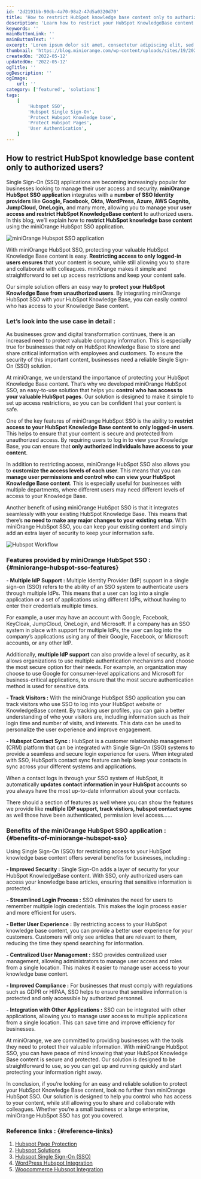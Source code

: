 ```yaml
---
id: '2d2191bb-90db-4a70-98a2-47d5a0320d70'
title: 'How to restrict HubSpot knowledge base content only to authorized users?'
description: 'Learn how to restrict your HubSpot KnowledgeBase content to only authorized users with our comprehensive guide. Ensure confidential information is secure and accessible only to authorized personnel.'
keywords: ''
mainButtonLink: ''
mainButtonText: ''
excerpt: 'Lorem ipsum dolor sit amet, consectetur adipiscing elit, sed do eiusmod tempor incididunt ut labore et dolore magna aliqua. Praesent elementum facilisis leo vel fringilla est ullamcorper eget. At imperdiet dui accumsan sit amet nulla facilities morbi tempus.'
thumbnail: 'https://blog.miniorange.com/wp-content/uploads/sites/19/2023/02/supported-multiple-apps.webp'
createdOn: '2022-05-12'
updatedOn: '2022-05-12'
ogTitle: ''
ogDescription: ''
ogImage:
    url: ''
category: ['featured', 'solutions']
tags:
    [
        'Hubspot SSO',
        'Hubspot Single Sign-On',
        'Protect Hubspot Knowledge base',
        'Protect Hubspot Pages',
        'User Authentication',
    ]
---
```


## How to restrict HubSpot knowledge base content only to authorized users?

Single Sign-On (SSO) applications are becoming increasingly popular for businesses looking to manage their user access and security. **miniOrange HubSpot SSO application** integrates with a **number of SSO Identity providers** like **Google, Facebook, Okta, WordPress, Azure, AWS Cognito, JumpCloud, OneLogin,** and many more, allowing you to manage your **user access and restrict HubSpot KnowledgeBase content** to authorized users. In this blog, we’ll explain how to **restrict HubSpot knowledge base content** using the miniOrange HubSpot SSO application.

![miniOrange Hubspot SSO application](https://blog.miniorange.com/wp-content/uploads/sites/19/2023/02/supported-multiple-apps.webp)

With miniOrange HubSpot SSO, protecting your valuable HubSpot Knowledge Base content is easy. **Restricting access to only logged-in users ensures** that your content is secure, while still allowing you to share and collaborate with colleagues. miniOrange makes it simple and straightforward to set up access restrictions and keep your content safe.

Our simple solution offers an easy way to **protect your HubSpot Knowledge Base from unauthorized users**. By integrating miniOrange HubSpot SSO with your HubSpot Knowledge Base, you can easily control who has access to your Knowledge Base content.

### Let’s look into the use case in detail :

As businesses grow and digital transformation continues, there is an increased need to protect valuable company information. This is especially true for businesses that rely on HubSpot Knowledge Base to store and share critical information with employees and customers. To ensure the security of this important content, businesses need a reliable Single Sign-On (SSO) solution.

At miniOrange, we understand the importance of protecting your HubSpot Knowledge Base content. That’s why we developed miniOrange HubSpot SSO, an easy-to-use solution that helps you **control who has access to your valuable HubSpot pages**. Our solution is designed to make it simple to set up access restrictions, so you can be confident that your content is safe.

One of the key features of miniOrange HubSpot SSO is the ability to **restrict access to your HubSpot Knowledge Base content to only logged-in users**. This helps to ensure that your content is secure and protected from unauthorized access. By requiring users to log in to view your Knowledge Base, you can ensure that **only authorized individuals have access to your content**.

In addition to restricting access, miniOrange HubSpot SSO also allows you to **customize the access levels of each user**. This means that you can **manage user permissions and control who can view your HubSpot Knowledge Base content**. This is especially useful for businesses with multiple departments, where different users may need different levels of access to your Knowledge Base.

Another benefit of using miniOrange HubSpot SSO is that it integrates seamlessly with your existing HubSpot Knowledge Base. This means that there’s **no need to make any major changes to your existing setup**. With miniOrange HubSpot SSO, you can keep your existing content and simply add an extra layer of security to keep your information safe.

![Hubspot Workflow](https://blog.miniorange.com/wp-content/uploads/sites/19/2023/02/hubspot-workflow-gif-blog.gif)

### Features provided by miniOrange HubSpot SSO : {#miniorange-hubspot-sso-features}

**- Multiple IdP Support :** Multiple Identity Provider (IdP) support in a single sign-on (SSO) refers to the ability of an SSO system to authenticate users through multiple IdPs. This means that a user can log into a single application or a set of applications using different IdPs, without having to enter their credentials multiple times.

For example, a user may have an account with Google, Facebook, KeyCloak, JumpCloud, OneLogin, and Microsoft. If a company has an SSO system in place with support for multiple IdPs, the user can log into the company’s applications using any of their Google, Facebook, or Microsoft accounts, or any other IdP.

Additionally, **multiple IdP support** can also provide a level of security, as it allows organizations to use multiple authentication mechanisms and choose the most secure option for their needs. For example, an organization may choose to use Google for consumer-level applications and Microsoft for business-critical applications, to ensure that the most secure authentication method is used for sensitive data.

**- Track Visitors :** With the miniOrange HubSpot SSO application you can track visitors who use SSO to log into your HubSpot website or KnowledgeBase content. By tracking user profiles, you can gain a better understanding of who your visitors are, including information such as their login time and number of visits, and interests. This data can be used to personalize the user experience and improve engagement.

**- Hubspot Contact Sync :** HubSpot is a customer relationship management (CRM) platform that can be integrated with Single Sign-On (SSO) systems to provide a seamless and secure login experience for users. When integrated with SSO, HubSpot’s contact sync feature can help keep your contacts in sync across your different systems and applications.

When a contact logs in through your SSO system of HubSpot, it automatically **updates contact information in your HubSpot** accounts so you always have the most up-to-date information about your contacts.

There should a section of features as well where you can show the features we provide like **multiple IDP support, track vistiors, hubspot contact sync** as well those have been authenticated, permission level access……

### Benefits of the miniOrange HubSpot SSO application : {#benefits-of-miniorange-hubspot-sso}

Using Single Sign-On (SSO) for restricting access to your HubSpot knowledge base content offers several benefits for businesses, including :

**- Improved Security :** Single Sign-On adds a layer of security for your HubSpot KnowledgeBase content. With SSO, only authorized users can access your knowledge base articles, ensuring that sensitive information is protected.

**- Streamlined Login Process :** SSO eliminates the need for users to remember multiple login credentials. This makes the login process easier and more efficient for users.

**- Better User Experience :** By restricting access to your HubSpot knowledge base content, you can provide a better user experience for your customers. Customers will only see articles that are relevant to them, reducing the time they spend searching for information.

**- Centralized User Management :** SSO provides centralized user management, allowing administrators to manage user access and roles from a single location. This makes it easier to manage user access to your knowledge base content.

**- Improved Compliance :** For businesses that must comply with regulations such as GDPR or HIPAA, SSO helps to ensure that sensitive information is protected and only accessible by authorized personnel.

**- Integration with Other Applications :** SSO can be integrated with other applications, allowing you to manage user access to multiple applications from a single location. This can save time and improve efficiency for businesses.

At miniOrange, we are committed to providing businesses with the tools they need to protect their valuable information. With miniOrange HubSpot SSO, you can have peace of mind knowing that your HubSpot Knowledge Base content is secure and protected. Our solution is designed to be straightforward to use, so you can get up and running quickly and start protecting your information right away.

In conclusion, if you’re looking for an easy and reliable solution to protect your HubSpot Knowledge Base content, look no further than miniOrange HubSpot SSO. Our solution is designed to help you control who has access to your content, while still allowing you to share and collaborate with colleagues. Whether you’re a small business or a large enterprise, miniOrange HubSpot SSO has got you covered.

### Reference links : {#reference-links}

1. [Hubspot Page Protection](https://plugins.miniorange.com/hubspot-page-restriction/)
2. [Hubspot Solutions](https://plugins.miniorange.com/hubspot)
3. [Hubspot Single Sign-On (SSO)](https://plugins.miniorange.com/hubspot-single-sign-on/)
4. [WordPress Hubspot Integration](https://plugins.miniorange.com/wordpress-hubspot-integration/)
5. [Woocommerce Hubspot Integration](https://plugins.miniorange.com/woocommerce-hubspot-integration)
